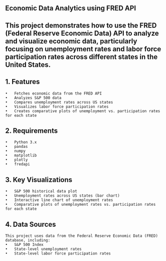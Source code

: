 ## Economic Data Analytics using FRED API

## This project demonstrates how to use the FRED (Federal Reserve Economic Data) API to analyze and visualize economic data, particularly focusing on unemployment rates and labor force participation rates across different states in the United States.

## 1. Features
	•	Fetches economic data from the FRED API
	•	Analyzes S&P 500 data
	•	Compares unemployment rates across US states
	•	Visualizes labor force participation rates
	•	Creates comparative plots of unemployment vs. participation rates for each state

## 2. Requirements
	•	Python 3.x
	•	pandas
	•	numpy
	•	matplotlib
	•	plotly
	•	fredapi

## 3. Key Visualizations
	•	S&P 500 historical data plot
	•	Unemployment rates across US states (bar chart)
	•	Interactive line chart of unemployment rates
	•	Comparative plots of unemployment rates vs. participation rates for each state

## 4. Data Sources
	This project uses data from the Federal Reserve Economic Data (FRED) database, including:
	•	S&P 500 Index
	•	State-level unemployment rates
	•	State-level labor force participation rates
